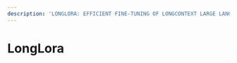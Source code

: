 ```yaml
---
description: 'LONGLORA: EFFICIENT FINE-TUNING OF LONGCONTEXT LARGE LANGUAGE MODELS'
---
```


# LongLora

